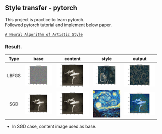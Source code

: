 ## Style transfer - pytorch   
This project is practice to learn pytorch.  
Followed pytorch tutorial and implement below paper.  

[`A Neural Algorithm of Artistic Style`](https://arxiv.org/pdf/1508.06576v2.pdf)
  
  
### Result.

Type|base|content|style|output
|:----:|:----:|:----:|:----:|:----:|
LBFGS|![](https://github.com/hololee/style_transfer/blob/master/OUTPUT/LBFGS/input.png?raw=true)|![](https://github.com/hololee/style_transfer/blob/master/OUTPUT/LBFGS/content.png?raw=true)|![](https://github.com/hololee/style_transfer/blob/master/OUTPUT/LBFGS/style.png?raw=true)|![](https://github.com/hololee/style_transfer/blob/master/OUTPUT/LBFGS/output.png?raw=true)
SGD|![](https://github.com/hololee/style_transfer/blob/master/OUTPUT/SGD/input.png?raw=true)|![](https://github.com/hololee/style_transfer/blob/master/OUTPUT/SGD/input.png?raw=true)|![](https://github.com/hololee/style_transfer/blob/master/images/starry_night.jpg?raw=true)|![](https://github.com/hololee/style_transfer/blob/master/OUTPUT/SGD/output.png?raw=true)

- In SGD case, content image used as base.

